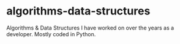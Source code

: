 # algorithms-data-structures
Algorithms &amp; Data Structures I have worked on over the years as a developer. Mostly coded in Python.
